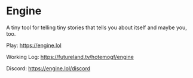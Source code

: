 # Engine
A tiny tool for telling tiny stories that tells you about itself and maybe you, too.

Play:
https://engine.lol

Working Log: https://futureland.tv/hotemogf/engine

Discord:
https://engine.lol/discord

